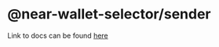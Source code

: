 # @near-wallet-selector/sender

Link to docs can be found [here](https://docs.near.org/tools/near-wallet-selector/sender)

